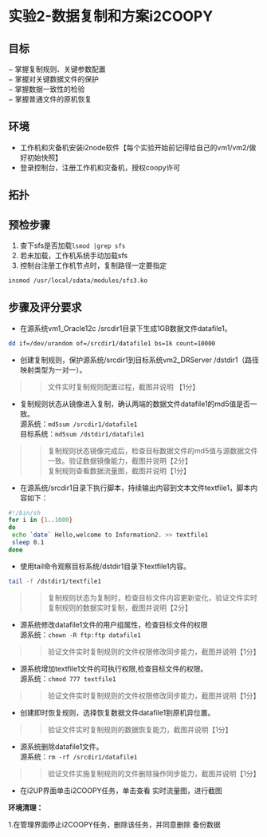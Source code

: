 # 实验2-数据复制和方案i2COOPY

## 目标

− 掌握复制规则、关键参数配置  
− 掌握对关键数据文件的保护  
− 掌握数据一致性的检验  
− 掌握普通文件的原机恢复

## 环境

- 工作机和灾备机安装i2node软件【每个实验开始前记得给自己的vm1/vm2/做好初始快照】
- 登录控制台，注册工作机和灾备机，授权coopy许可

## 拓扑

## 预检步骤

1. 查下sfs是否加载`lsmod |grep sfs `
2. 若未加载，工作机系统手动加载sfs
3. 控制台注册工作机节点时，复制路径一定要指定

  ```Bash
  insmod /usr/local/sdata/modules/sfs3.ko  
  ```

## 步骤及评分要求

- 在源系统vm1_Oracle12c /srcdir1目录下生成1GB数据文件datafile1。

```Bash
dd if=/dev/urandom of=/srcdir1/datafile1 bs=1k count=10000  
```

- 创建复制规则，保护源系统/srcdir1到目标系统vm2_DRServer /dstdir1（路径映射类型为一对一）。

> > 文件实时复制规则配置过程，截图并说明 【1分】

- 复制规则状态从镜像进入复制，确认两端的数据文件datafile1的md5值是否一致。  
  源系统：`md5sum /srcdir1/datafile1`  
  目标系统：`md5sum /dstdir1/datafile1`

> > 复制规则状态镜像完成后，检查目标数据文件的md5值与源数据文件一致。验证数据镜像能力，截图并说明【2分】  
> > 复制规则查看数据流量图，截图并说明【1分】

- 在源系统/srcdir1目录下执行脚本，持续输出内容到文本文件textfile1，脚本内容如下：

```Bash
#!/bin/sh
for i in {1..1000}
do 
 echo `date` Hello,welcome to Information2. >> textfile1
 sleep 0.1
done

```

- 使用tail命令观察目标系统/dstdir1目录下textfile1内容。

```Bash
tail -f /dstdir1/textfile1  
```

> > 复制规则状态为复制时，检查目标文件内容更新变化，验证文件实时复制规则的数据实时复制，截图并说明【2分】

- 源系统修改datafile1文件的用户组属性，检查目标文件的权限  
  源系统：`chown -R ftp:ftp datafile1`

> > 验证文件实时复制规则的文件权限修改同步能力，截图并说明【1分】

- 源系统增加textfile1文件的可执行权限,检查目标文件的权限。  
  源系统：`chmod 777 textfile1`

> > 验证文件实时复制规则的文件权限修改同步能力，截图并说明【1分】

- 创建即时恢复规则，选择恢复数据文件datafile1到原机异位置。

> > 验证文件实时复制规则的数据恢复能力，截图并说明【1分】

- 源系统删除datafile1文件。  
  源系统：`rm -rf /srcdir1/datafile1`

> > 验证文件实施复制规则的文件删除操作同步能力，截图并说明【1分】

- 在i2UP界面单击i2COOPY任务，单击查看 实时流量图，进行截图

**环境清理：**

1.在管理界面停止i2COOPY任务，删除该任务，并同意删除 备份数据